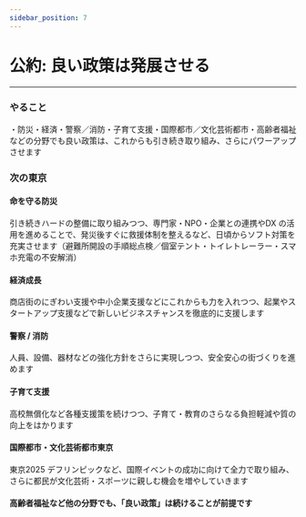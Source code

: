 ```yaml
---
sidebar_position: 7
---
```


# 公約: 良い政策は発展させる
------------------------------

### やること
・防災・経済・警察／消防・子育て支援・国際都市／文化芸術都市・高齢者福祉などの分野でも良い政策は、これからも引き続き取り組み、さらにパワーアップさせます

### 次の東京

#### 命を守る防災
引き続きハードの整備に取り組みつつ、専門家・NPO・企業との連携やDX の活用を進めることで、発災後すぐに救援体制を整えるなど、日頃からソフト対策を充実させます（避難所開設の手順総点検／個室テント・トイレトレーラー・スマホ充電の不安解消）

#### 経済成長
商店街のにぎわい支援や中小企業支援などにこれからも力を入れつつ、起業やスタートアップ支援などで新しいビジネスチャンスを徹底的に支援します

#### 警察 / 消防
人員、設備、器材などの強化方針をさらに実現しつつ、安全安心の街づくりを進めます

#### 子育て支援
高校無償化など各種支援策を続けつつ、子育て・教育のさらなる負担軽減や質の向上をはかります

#### 国際都市・文化芸術都市東京
東京2025 デフリンピックなど、国際イベントの成功に向けて全力で取り組み、さらに都民が文化芸術・スポーツに親しむ機会を増やしていきます

#### 高齢者福祉など他の分野でも、「良い政策」は続けることが前提です